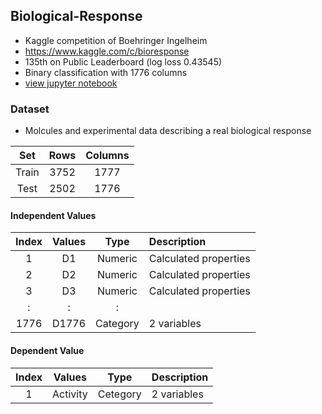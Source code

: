 ## Biological-Response
- Kaggle competition of Boehringer Ingelheim
- https://www.kaggle.com/c/bioresponse
- 135th on Public Leaderboard (log loss 0.43545)
- Binary classification with 1776 columns
- [view jupyter notebook](http://nbviewer.jupyter.org/github/JihongL/Biological-Response/blob/master/Bio-Response.ipynb)

### Dataset
- Molcules and experimental data describing a real biological response

|Set|Rows|Columns|
|:---:|:---:|:---:|
|Train|3752|1777|
|Test|2502|1776|

#### Independent Values
|Index|Values|Type|Description|
|:---:|:---:|:---:|:---|
|1|D1|Numeric|Calculated properties|
|2|D2|Numeric|Calculated properties|
|3|D3|Numeric|Calculated properties|
|:|:|:||
|1776|D1776|Category|2 variables|

#### Dependent Value
|Index|Values|Type|Description|
|:---:|:---:|:---:|:---|
|1|Activity|Cetegory|2 variables|

